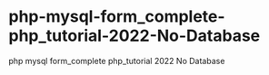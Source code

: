# php-mysql-form_complete-php_tutorial-2022-No-Database
php mysql form_complete php_tutorial 2022 No Database
